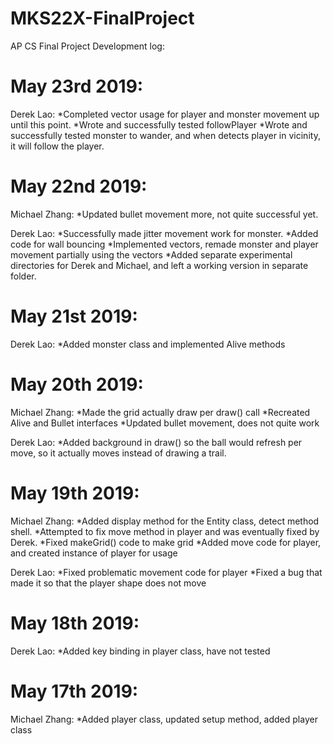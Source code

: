 # MKS22X-FinalProject
AP CS Final Project
Development log:

May 23rd 2019:
=======================================================================================
Derek Lao: 
*Completed vector usage for player and monster movement up until this point.
*Wrote and successfully tested followPlayer
*Wrote and successfully tested monster to wander, and when detects player in vicinity, it will follow the player.

May 22nd 2019:
========================================================================================
Michael Zhang:
*Updated bullet movement more, not quite successful yet.

Derek Lao:
*Successfully made jitter movement work for monster.
*Added code for wall bouncing
*Implemented vectors, remade monster and player movement partially using the vectors
*Added separate experimental directories for Derek and Michael, and left a working version in separate folder.

May 21st 2019:
========================================================================================
Derek Lao:
*Added monster class and implemented Alive methods

May 20th 2019:
========================================================================================
Michael Zhang:
*Made the grid actually draw per draw() call
*Recreated Alive and Bullet interfaces
*Updated bullet movement, does not quite work

Derek Lao:
*Added background in draw() so the ball would refresh per move, so it actually moves instead of drawing a trail.

May 19th 2019:
===========================================================================================
Michael Zhang: 
*Added display method for the Entity class, detect method shell. 
*Attempted to fix move method in player and was eventually fixed by Derek.
*Fixed makeGrid() code to make grid
*Added move code for player, and created instance of player for usage

Derek Lao: 
*Fixed problematic movement code for player
*Fixed a bug that made it so that the player shape does not move

May 18th 2019:
===========================================================================================
Derek Lao: 
*Added key binding in player class, have not tested

May 17th 2019:
===========================================================================================
Michael Zhang: 
*Added player class, updated setup method, added player class
